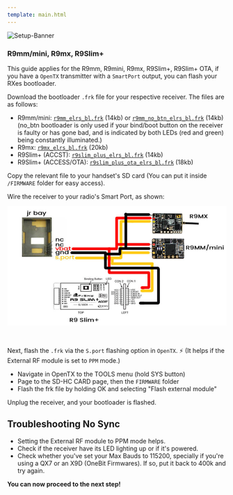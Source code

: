 ```yaml
---
template: main.html
---
```


![Setup-Banner](https://raw.githubusercontent.com/ExpressLRS/ExpressLRS-hardware/master/img/quick-start.png)

### R9mm/mini, R9mx, R9Slim+
This guide applies for the R9mm, R9mini, R9mx, R9Slim+, R9Slim+ OTA, if you have a `OpenTX` transmitter with a `SmartPort` output, you can flash your RXes bootloader.

Download the bootloader `.frk` file for your respective receiver. The files are as follows:

- R9mm/mini: [`r9mm_elrs_bl.frk`](https://github.com/AlessandroAU/ExpressLRS/blob/master/src/bootloader/r9mm_elrs_bl.frk?raw=true) (14kb) or [`r9mm_no_btn_elrs_bl.frk`](https://github.com/ExpressLRS/ExpressLRS/raw/master/src/bootloader/r9mm_no_btn_elrs_bl.frk?raw=true) (14kb) (no_btn bootloader is only used if your bind/boot button on the receiver is faulty or has gone bad, and is indicated by both LEDs (red and green) being constantly illuminated.)
- R9mx: [`r9mx_elrs_bl.frk`](https://github.com/ExpressLRS/ExpressLRS/blob/master/src/bootloader/r9mx_elrs_bl.frk?raw=true) (20kb)
- R9Slim+ (ACCST): [`r9slim_plus_elrs_bl.frk`](https://github.com/ExpressLRS/ExpressLRS/blob/master/src/bootloader/r9slim_plus_elrs_bl.frk?raw=true) (14kb)
- R9Slim+ (ACCESS/OTA): [`r9slim_plus_ota_elrs_bl.frk`](https://github.com/ExpressLRS/ExpressLRS/blob/master/src/bootloader/r9slim_plus_ota_elrs_bl.frk?raw=true) (18kb)

Copy the relevant file to your handset's SD card (You can put it inside `/FIRMWARE` folder for easy access).

Wire the receiver to your radio's Smart Port, as shown:

![BL Flashing](../assets/images/Bootloader-Flashing.jpg)

<br />

Next, flash the `.frk` via the `S.port` flashing option in `OpenTX`. :zap: (It helps if the External RF module is set to `PPM` mode.) 

  * Navigate in OpenTX to the TOOLS menu (hold SYS button)
  * Page to the SD-HC CARD page, then the `FIRMWARE` folder
  * Flash the frk file by holding OK and selecting "Flash external module"

Unplug the receiver, and your bootloader is flashed.

## Troubleshooting No Sync

- Setting the External RF module to PPM mode helps.
- Check if the receiver have its LED lighting up or if it's powered.
- Check whether you've set your Max Bauds to 115200, specially if you're using a QX7 or an X9D (OneBit Firmwares). If so, put it back to 400k and try again.

**You can now proceed to the next step!**